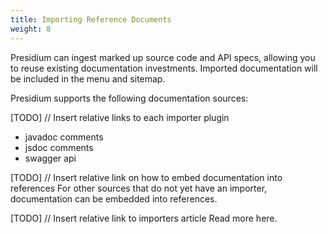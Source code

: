 ```yaml
---
title: Importing Reference Documents
weight: 8
---
```


Presidium can ingest marked up source code and API specs, allowing you to reuse existing documentation investments. 
Imported documentation will be included in the menu and sitemap.

Presidium supports the following documentation sources:

[TODO] // Insert relative links to each importer plugin

- javadoc comments
- jsdoc comments
- swagger api


[TODO] // Insert relative link on how to embed documentation into references
For other sources that do not yet have an importer, documentation can be embedded into references.

[TODO] // Insert relative link to importers article
Read more here.
